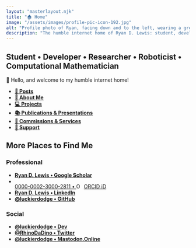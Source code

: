 ```yaml
---
layout: "masterlayout.njk"
title: "🏠 Home"
image: "/assets/images/profile-pic-icon-192.jpg"
alt: "Profile photo of Ryan, facing down and to the left, wearing a green baseball cap."
description: "The humble internet home of Ryan D. Lewis: student, developer, researcher, roboticist, and computational mathematician."
---
```


## Student • Developer • Researcher • Roboticist • Computational Mathematician

👋 Hello, and welcome to my humble internet home!

<div class="link-capsule">

* **[📝 Posts]({{site.url}}/posts)**
* **[🤝 About Me]({{site.url}}/aboutme)**
* **[💻 Projects]({{site.url}}/projects)**
* **[📚 Publications & Presentations]({{site.url}}/pubs)**
* **[🚀 Commissions & Services]({{site.url}}/services)**
* **[💸 Support]({{site.url}}/support)**

</div>

## More Places to Find Me

### Professional

<div class="link-capsule">

<!-- * **[]()** -->
* **[Ryan D. Lewis • Google Scholar](https://scholar.google.com/citations?user=NXd4XaoAAAAJ)**
* <div itemscope itemtype="https://schema.org/Person"><a itemprop="sameAs" content="https://orcid.org/0000-0002-3000-2811" href="https://orcid.org/0000-0002-3000-2811" target="orcid.widget" rel="me noopener noreferrer" style="vertical-align:top;">0000-0002-3000-2811 • <img src="https://orcid.org/sites/default/files/images/orcid_16x16.png" style="width:1em;margin-right:.5em;" alt="ORCID iD icon">ORCID iD</a></div> 
* **[Ryan D. Lewis • LinkedIn](https://www.linkedin.com/in/ryan-d-lewis)**
* **[@luckierdodge • GitHub](https://github.com/luckierdodge)**

</div>

### Social

<div class="link-capsule">

<!-- * **[]()** -->
* **[@luckierdodge • Dev](https://dev.to/luckierdodge)**
* **[@RhinoDaDino • Twitter](https://twitter.com/RhinoDaDino)**
* <a rel="me" href="https://mastodon.online/@luckierdodge"><b>@luckierdodge • Mastodon.Online</b></a>

</div>
